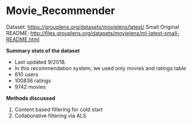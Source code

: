 # Movie_Recommender
Dataset: https://grouplens.org/datasets/movielens/latest/ Small
Original README:
http://files.grouplens.org/datasets/movielens/ml-latest-small-README.html

**Summary stats of the dataset**
* Last updated 9/2018.
* In this recommendation system, we used only movies and ratings table
* 610 users
* 100836 ratings
* 9742 movies

**Methods discussed**
1. Content based filtering for cold start
2. Collaborative filtering via ALS

